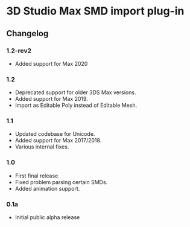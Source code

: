 # 3D Studio Max SMD import plug-in

## Changelog

### 1.2-rev2
* Added support for  Max 2020

### 1.2
* Deprecated support for older 3DS Max versions.
* Added support for Max 2019.
* Import as Editable Poly instead of Editable Mesh.

### 1.1
* Updated codebase for Unicode.
* Added support for Max 2017/2018.
* Various internal fixes.

### 1.0

* First final release.
* Fixed problem parsing certain SMDs.
* Added animation support.        

### 0.1a

* Initial public alpha release 
